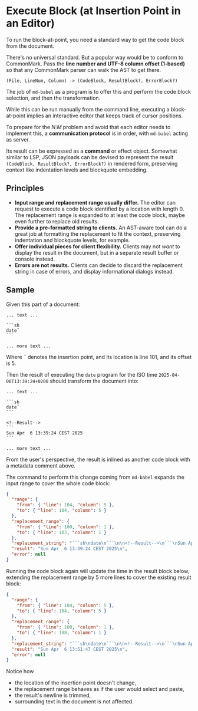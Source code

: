 # Execute Block (at Insertion Point in an Editor)

To run the block-at-point, you need a standard way to get the code block from the document.

There's no universal standard. 
But a popular way would be to conform to CommonMark.
Pass the **line number and UTF-8 column offset (1-based)** so that any CommonMark parser can walk the AST to get there.

    (File, LineNum, Column) -> (CodeBlock, ResultBlock?, ErrorBlock?)

The job of `md-babel` as a program is to offer this and perform the code block selection, and then the transformation.

While this can be run manually from the command line, executing a block-at-point implies an interactive editor that keeps track of cursor positions.

To prepare for the _N:M_ problem and avoid that each editor needs to implement this, a **communication protocol** is in order, with `md-babel` acting as server.

Its result can be expressed as a **command** or effect object.
Somewhat similar to LSP, JSON payloads can be devised to represent the result `(CodeBlock, ResultBlock?, ErrorBlock?)` in rendered form, preserving context like indentation levels and blockquote embedding.

## Principles

- **Input range and replacement range usually differ.** 
  The editor can request to execute a code block identified by a location with length 0. 
  The replacement range is expanded to at least the code block, maybe even further to replace old results.
- **Provide a pre-formatted string to clients.**
  An AST-aware tool can do a great job at formatting the replacement to fit the context, preserving indentation and blockquote levels, for example.
- **Offer individual pieces for client flexibility.**
  Clients may not *want* to display the result in the document, but in a separate result buffer or console instead.
- **Errors are not results.** 
  Clients can decide to discard the replacement string in case of errors, and display informational dialogs instead.

## Sample 

Given this part of a document:


    ... text ...
    
    ```sh
    dateˇ
    ```
    
    ... more text ...


Where `ˇ` denotes the insertion point, and its location is line 101, and its offset is 5.

Then the result of executing the `date` program for the ISO time `2025-04-06T13:39:24+0200` should transform the document into:


    ... text ...
    
    ```sh
    dateˇ
    ```

    <!--Result-->
    ```
    Sun Apr  6 13:39:24 CEST 2025
    ```

    ... more text ...


From the user's perspective, the result is inlined as another code block with a metadata comment above.

The command to perform this change coming from `md-babel` expands the input range to cover the whole code block:

```json
{
  "range": {
    "from": { "line": 104, "column": 5 },
    "to": { "line": 104, "column": 5 }
  },
  "replacement_range": {
    "from": { "line": 100, "column": 1 },
    "to": { "line": 103, "column": 1 }
  },
  "replacement_string": "```sh\ndate\n```\n\n<!--Result-->\n```\nSun Apr  6 13:39:24 CEST 2025\n```",
  "result": "Sun Apr  6 13:39:24 CEST 2025\n",
  "error": null
}
```

Running the code block again will update the time in the result block below, extending the replacement range by 5 more lines to cover the existing result block:

```json
{
  "range": {
    "from": { "line": 104, "column": 5 },
    "to": { "line": 104, "column": 5 }
  },
  "replacement_range": {
    "from": { "line": 100, "column": 1 },
    "to": { "line": 108, "column": 1 }
  },
  "replacement_string": "```sh\ndate\n```\n\n<!--Result-->\n```\nSun Apr  6 13:51:47 CEST 2025\n```",
  "result": "Sun Apr  6 13:51:47 CEST 2025\n",
  "error": null
}
```

Notice how 

- the location of the insertion point doesn't change,
- the replacement range behaves as if the user would select and paste,
- the result's newline is trimmed,
- surrounding text in the document is not affected.
